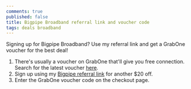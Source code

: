 ```yaml
---
comments: true
published: false
title: Bigpipe Broadband referral link and voucher code
tags: deals broadband
---
```

Signing up for Bigpipe Broadband? Use my referral link and get a GrabOne voucher for the best deal!

1. There's usually a voucher on GrabOne that'll give you free connection. Search for the latest voucher [here](https://new.grabone.co.nz/auckland/search?query=bigpipe&view=grid).
2. Sign up using my [Bigpipe referral link](https://www.bigpipe.co.nz/?referralCode=75116727-1e1b-4e01-b8f5-a7ba07509618) for another $20 off.
3. Enter the GrabOne voucher code on the checkout page.
